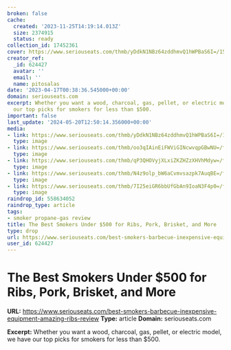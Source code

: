 ```yaml
---
broken: false
cache:
  created: '2023-11-25T14:19:14.013Z'
  size: 2374915
  status: ready
collection_id: 17452361
cover: https://www.seriouseats.com/thmb/yDdkN1NBz64zddhmvQ1hWPBaS6I=/1500x0/filters:no_upscale():max_bytes(150000):strip_icc()/__opt__aboutcom__coeus__resources__content_migration__serious_eats__seriouseats.com__images__2015__06__20150630-best-smokers-amazing-ribs-e10ca83fe1f0406bae4266aa05cbd4a7.jpg
creator_ref:
  _id: 624427
  avatar: ''
  email: ''
  name: pitosalas
date: '2023-04-17T00:38:36.545000+00:00'
domain: seriouseats.com
excerpt: Whether you want a wood, charcoal, gas, pellet, or electric model, we have
  our top picks for smokers for less than $500.
important: false
last_update: '2024-05-20T12:50:14.356000+00:00'
media:
- link: https://www.seriouseats.com/thmb/yDdkN1NBz64zddhmvQ1hWPBaS6I=/1500x0/filters:no_upscale():max_bytes(150000):strip_icc()/__opt__aboutcom__coeus__resources__content_migration__serious_eats__seriouseats.com__images__2015__06__20150630-best-smokers-amazing-ribs-e10ca83fe1f0406bae4266aa05cbd4a7.jpg
  type: image
- link: https://www.seriouseats.com/thmb/oo3qIAinEiFWViGINcwvqpGBwNU=/fit-in/750x0/filters:no_upscale():max_bytes(150000):strip_icc()/ThermoWorks-Thermapen-ONE-1fe346f322db436db210eb4807279a50.jpg
  type: image
- link: https://www.seriouseats.com/thmb/qP3QHOVyjXLxiZKZHZzXHVhMdyw=/fit-in/750x0/filters:no_upscale():max_bytes(150000):strip_icc()/__opt__aboutcom__coeus__resources__content_migration__serious_eats__static.seriouseats.com__1__dorado__live__images__char-broil-longhorn-smoker-af54592d18b449f5b4fac86ae639f733.jpg
  type: image
- link: https://www.seriouseats.com/thmb/N4z9olp_bW6aCvmvsazpk7AuqBE=/fit-in/750x0/filters:no_upscale():max_bytes(150000):strip_icc()/pitbarrel_cooker-56a070785f9b58eba4b0852a.jpg
  type: image
- link: https://www.seriouseats.com/thmb/7I25eiGR6bbUfGbAn9IoaN3F4p0=/fit-in/750x0/filters:no_upscale():max_bytes(150000):strip_icc()/weber_smokey_mouintain_18.5_new-589e8ccf3df78c475862e9b6.jpg
  type: image
raindrop_id: 558634052
raindrop_type: article
tags:
- smoker propane-gas review
title: The Best Smokers Under $500 for Ribs, Pork, Brisket, and More
type: drop
url: https://www.seriouseats.com/best-smokers-barbecue-inexpensive-equipment-amazing-ribs-review
user_id: 624427
---
```


# The Best Smokers Under $500 for Ribs, Pork, Brisket, and More

**URL:** https://www.seriouseats.com/best-smokers-barbecue-inexpensive-equipment-amazing-ribs-review
**Type:** article
**Domain:** seriouseats.com

**Excerpt:** Whether you want a wood, charcoal, gas, pellet, or electric model, we have our top picks for smokers for less than $500.
